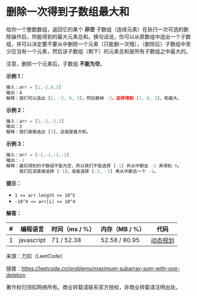 # 删除一次得到子数组最大和

给你一个整数数组，返回它的某个 **非空** 子数组（连续元素）在执行一次可选的删除操作后，所能得到的最大元素总和。换句话说，你可以从原数组中选出一个子数组，并可以决定要不要从中删除一个元素（只能删一次哦），（删除后）子数组中至少应当有一个元素，然后该子数组（剩下）的元素总和是所有子数组之中最大的。

注意，删除一个元素后，子数组 **不能为空**。

**示例 1：**

``` javascript
输入：arr = [1,-2,0,3]
输出：4
解释：我们可以选出 [1, -2, 0, 3]，然后删掉 -2，这样得到 [1, 0, 3]，和最大。
```

**示例 2：**

``` javascript
输入：arr = [1,-2,-2,3]
输出：3
解释：我们直接选出 [3]，这就是最大和。
```

**示例 3：**

``` javascript
输入：arr = [-1,-1,-1,-1]
输出：-1
解释：最后得到的子数组不能为空，所以我们不能选择 [-1] 并从中删去 -1 来得到 0。
     我们应该直接选择 [-1]，或者选择 [-1, -1] 再从中删去一个 -1。
```

**提示：**

- `1 <= arr.length <= 10^5`
- `-10^4 <= arr[i] <= 10^4`

**解答：**

**#**|**编程语言**|**时间（ms / %）**|**内存（MB / %）**|**代码**
--|--|--|--|--
1|javascript|71 / 52.38|52.58 / 80.95|[动态规划](./javascript/ac_v1.js)

来源：力扣（LeetCode）

链接：https://leetcode.cn/problems/maximum-subarray-sum-with-one-deletion

著作权归领扣网络所有。商业转载请联系官方授权，非商业转载请注明出处。
